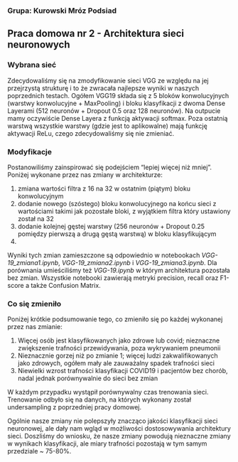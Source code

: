 ### Grupa: Kurowski Mróz Podsiad

## Praca domowa nr 2 - Architektura sieci neuronowych

### Wybrana sieć
Zdecydowaliśmy się na zmodyfikowanie sieci VGG ze względu na jej przejrzystą strukturę i to że zwracała najlepsze wyniki w naszych poprzednich testach. Ogółem VGG19 składa się z 5 bloków konwolucyjnych (warstwy konwolucyjne + MaxPooling) i bloku klasyfikacji z dwoma Dense Layerami (512 neuronów + Dropout 0.5 oraz 128 neuronów). Na outpucie mamy oczywiście Dense Layera z funkcją aktywacji softmax. Poza ostatnią warstwą wszystkie warstwy (gdzie jest to aplikowalne) mają funkcję aktywacji ReLu, czego zdecydowaliśmy się nie zmieniać.

### Modyfikacje
Postanowiliśmy zainspirować się podejściem “lepiej więcej niż mniej”. Poniżej wykonane przez nas zmiany w architekturze:

1. zmiana wartości filtra z 16 na 32 w ostatnim (piątym) bloku konwolucyjnym 
2. dodanie nowego (szóstego) bloku konwolucyjnego na końcu sieci z wartościami takimi jak pozostałe bloki, z wyjątkiem filtra który ustawiony został na 32
3. dodanie kolejnej gęstej warstwy (256 neuronów + Dropout 0.25 pomiędzy pierwszą a drugą gęstą warstwą) w bloku klasyfikującym
4. 

Wyniki tych zmian zamieszczone są odpowiednio w notebookach *VGG-19_zmiana1.ipynb*, *VGG-19_zmiana2.ipynb* i *VGG-19_zmiana3.ipynb*. Dla porównania umieściliśmy też *VGG-19.ipynb* w którym architektura pozostała bez zmian. Wszystkie notebooki zawierają metryki precision, recall oraz F1-score a także Confusion Matrix.

### Co się zmieniło
Poniżej krótkie podsumowanie tego, co zmieniło się po każdej wykonanej przez nas zmianie:

1. Więcej osób jest klasyfikowanych jako zdrowe lub covid;  nieznaczne zwiększenie trafności przewidywania, poza wykrywaniem pneumonii
2. Nieznacznie gorzej niż po zmianie 1; więcej ludzi zakwalifikowanych jako zdrowych, ogółem mały ale zauważalny spadek trafności sieci
3. Niewielki wzrost trafności klasyfikacji COVID19 i pacjentów bez chorób, nadal jednak porównywalnie do sieci bez zmian

W każdym przypadku wystąpił porównywalny czas trenowania sieci. Trenowanie odbyło się na danych, na których wykonany został undersampling z poprzedniej pracy domowej.

Ogólnie nasze zmiany nie polepszyły znacząco jakości klasyfikacji sieci neuronowej, ale dały nam wgląd w możliwości dostosowywania architektury sieci. Doszliśmy do wniosku, że nasze zmiany powodują nieznaczne zmiany w wynikach klasyfikacji, ale miary trafności pozostają w tym samym przedziale ~ 75-80%.

